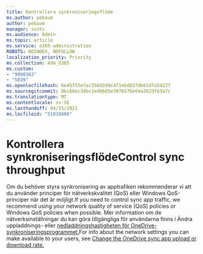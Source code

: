 ```yaml
---
title: Kontrollera synkroniseringsflöde
ms.author: pebaum
author: pebaum
manager: scotv
ms.audience: Admin
ms.topic: article
ms.service: o365-administration
ROBOTS: NOINDEX, NOFOLLOW
localization_priority: Priority
ms.collection: Adm_O365
ms.custom:
- "9000343"
- "5839"
ms.openlocfilehash: 6e45f55efac556d2d9c4f1ebd837db61dfa5422f
ms.sourcegitcommit: 8bc60ec34bc1e40685e3976576e04a2623f63a7c
ms.translationtype: MT
ms.contentlocale: sv-SE
ms.lasthandoff: 04/15/2021
ms.locfileid: "51816686"
---
```

# <a name="control-sync-throughput"></a><span data-ttu-id="7936c-102">Kontrollera synkroniseringsflöde</span><span class="sxs-lookup"><span data-stu-id="7936c-102">Control sync throughput</span></span>

<span data-ttu-id="7936c-103">Om du behöver styra synkronisering av apptrafiken rekommenderar vi att du använder principer för nätverkskvalitet (QoS) eller Windows QoS-principer när det är möjligt.</span><span class="sxs-lookup"><span data-stu-id="7936c-103">If you need to control sync app traffic, we recommend using your network quality of service (QoS) policies or Windows QoS policies when possible.</span></span> <span data-ttu-id="7936c-104">Mer information om de nätverksinställningar du kan göra tillgängliga för användarna finns i Ändra uppladdnings- eller [nedladdningshastigheten för OneDrive-synkroniseringsprogrammet.](https://support.office.com/article/71cc69da-2371-4981-8cc8-b4558bdda56e)</span><span class="sxs-lookup"><span data-stu-id="7936c-104">For info about the network settings you can make available to your users, see [Change the OneDrive sync app upload or download rate.](https://support.office.com/article/71cc69da-2371-4981-8cc8-b4558bdda56e)</span></span>